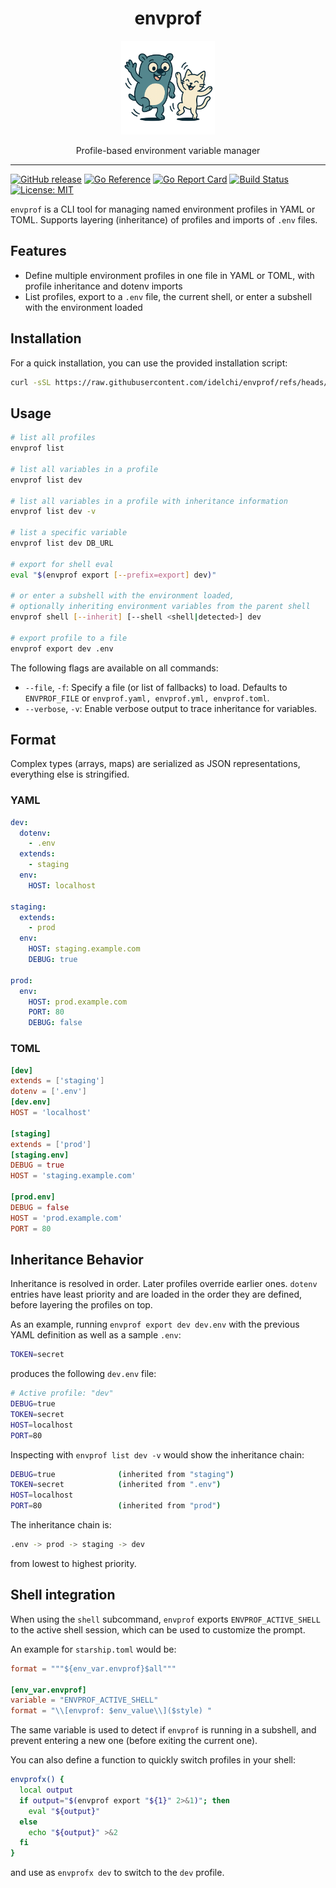 # <div align="center">envprof</div>

<p align="center">
  <img alt="envprof logo" src="assets/envprof.png" height="150" />
  <p align="center">Profile-based environment variable manager</p>
</p>

---

[![GitHub release](https://img.shields.io/github/v/release/idelchi/envprof)](https://github.com/idelchi/envprof/releases)
[![Go Reference](https://pkg.go.dev/badge/github.com/idelchi/envprof.svg)](https://pkg.go.dev/github.com/idelchi/envprof)
[![Go Report Card](https://goreportcard.com/badge/github.com/idelchi/envprof)](https://goreportcard.com/report/github.com/idelchi/envprof)
[![Build Status](https://github.com/idelchi/envprof/actions/workflows/github-actions.yml/badge.svg)](https://github.com/idelchi/envprof/actions/workflows/github-actions.yml/badge.svg)
[![License: MIT](https://img.shields.io/badge/License-MIT-yellow.svg)](https://opensource.org/licenses/MIT)

`envprof` is a CLI tool for managing named environment profiles in YAML or TOML.
Supports layering (inheritance) of profiles and imports of `.env` files.

## Features

- Define multiple environment profiles in one file in YAML or TOML, with profile inheritance and dotenv imports
- List profiles, export to a `.env` file, the current shell, or enter a subshell with the environment loaded

## Installation

For a quick installation, you can use the provided installation script:

```sh
curl -sSL https://raw.githubusercontent.com/idelchi/envprof/refs/heads/main/install.sh | sh -s -- -d ~/.local/bin
```

## Usage

```sh
# list all profiles
envprof list

# list all variables in a profile
envprof list dev

# list all variables in a profile with inheritance information
envprof list dev -v

# list a specific variable
envprof list dev DB_URL

# export for shell eval
eval "$(envprof export [--prefix=export] dev)"

# or enter a subshell with the environment loaded,
# optionally inheriting environment variables from the parent shell
envprof shell [--inherit] [--shell <shell|detected>] dev

# export profile to a file
envprof export dev .env
```

The following flags are available on all commands:

- `--file`, `-f`: Specify a file (or list of fallbacks) to load.
  Defaults to `ENVPROF_FILE` or `envprof.yaml, envprof.yml, envprof.toml`.
- `--verbose`, `-v`: Enable verbose output to trace inheritance for variables.

## Format

Complex types (arrays, maps) are serialized as JSON representations, everything else is stringified.

### YAML

```yaml
dev:
  dotenv:
    - .env
  extends:
    - staging
  env:
    HOST: localhost

staging:
  extends:
    - prod
  env:
    HOST: staging.example.com
    DEBUG: true

prod:
  env:
    HOST: prod.example.com
    PORT: 80
    DEBUG: false
```

### TOML

```toml
[dev]
extends = ['staging']
dotenv = ['.env']
[dev.env]
HOST = 'localhost'

[staging]
extends = ['prod']
[staging.env]
DEBUG = true
HOST = 'staging.example.com'

[prod.env]
DEBUG = false
HOST = 'prod.example.com'
PORT = 80
```

## Inheritance Behavior

Inheritance is resolved in order. Later profiles override earlier ones. `dotenv` entries
have least priority and are loaded in the order they are defined, before layering the profiles on top.

As an example, running `envprof export dev dev.env` with the previous YAML definition
as well as a sample `.env`:

```sh
TOKEN=secret
```

produces the following `dev.env` file:

```sh
# Active profile: "dev"
DEBUG=true
TOKEN=secret
HOST=localhost
PORT=80
```

Inspecting with `envprof list dev -v` would show the inheritance chain:

```sh
DEBUG=true              (inherited from "staging")
TOKEN=secret            (inherited from ".env")
HOST=localhost
PORT=80                 (inherited from "prod")
```

The inheritance chain is:

```sh
.env -> prod -> staging -> dev
```

from lowest to highest priority.

## Shell integration

When using the `shell` subcommand, `envprof` exports `ENVPROF_ACTIVE_SHELL` to the active shell session,
which can be used to customize the prompt.

An example for `starship.toml` would be:

```toml
format = """${env_var.envprof}$all"""

[env_var.envprof]
variable = "ENVPROF_ACTIVE_SHELL"
format = "\\[envprof: $env_value\\]($style) "
```

The same variable is used to detect if `envprof` is running in a subshell, and prevent entering a new one (before exiting the current one).

You can also define a function to quickly switch profiles in your shell:

```sh
envprofx() {
  local output
  if output="$(envprof export "${1}" 2>&1)"; then
    eval "${output}"
  else
    echo "${output}" >&2
  fi
}
```

and use as `envprofx dev` to switch to the `dev` profile.
